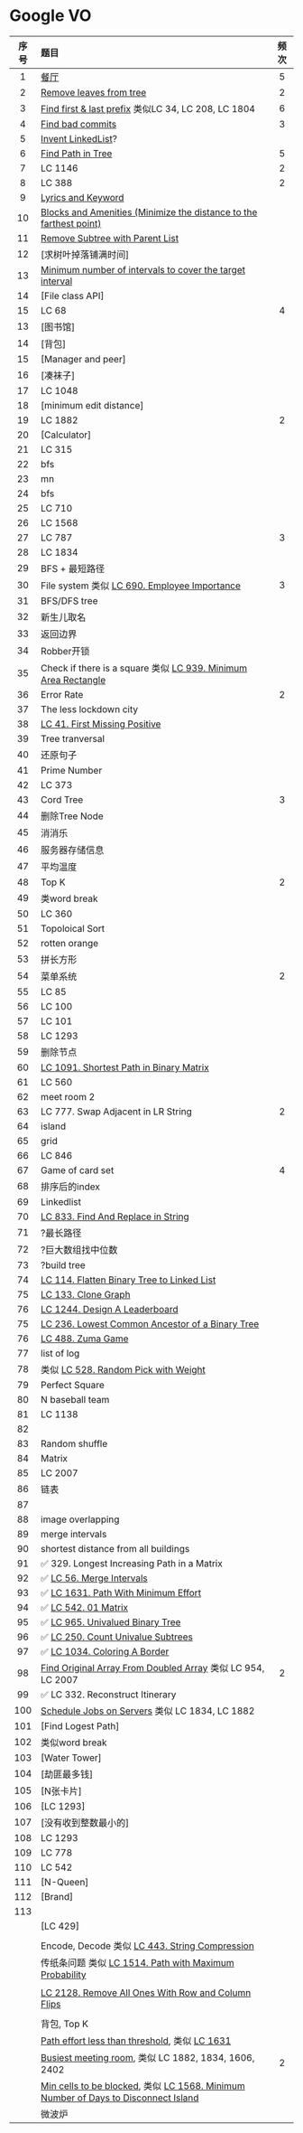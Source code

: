 # Google VO

|序号|题目|频次|
|:---:|:---|:---:|
|1|[餐厅](https://github.com/Na202S/GoogleVO/blob/main/Restaurant.md)|5|
|2|[Remove leaves from tree](https://github.com/Na202S/GoogleVO/blob/main/removeLeaves.md)|2|
|3|[Find first & last prefix](https://github.com/Na202S/GoogleVO/blob/main/find_strings_start_with_prefix.md) 类似LC 34, LC 208, LC 1804|6|
|4|[Find bad commits](https://github.com/Na202S/GoogleVO/blob/main/findBadCommits.md)|3|
|5|[Invent LinkedList]()?||
|6|[Find Path in Tree](https://github.com/Na202S/GoogleVO/blob/main/findPathInTree.md)|5|
|7|LC 1146|2|
|8|LC 388|2|
|9|[Lyrics and Keyword](https://github.com/Na202S/GoogleVO/blob/main/keywordInLyrics.md)||
|10|[Blocks and Amenities (Minimize the distance to the farthest point)](https://github.com/Na202S/GoogleVO/blob/main/blocksAndAmenities.md)||
|11|[Remove Subtree with Parent List](https://github.com/Na202S/GoogleVO/blob/main/removeSubtree.md)||
|12|[求树叶掉落铺满时间]||
|13|[Minimum number of intervals to cover the target interval]()||
|14|[File class API]||
|15|LC 68|4|
|13|[图书馆]||
|14|[背包]||
|15|[Manager and peer]||
|16|[凑袜子]||
|17|LC 1048|
|18|[minimum edit distance]|
|19|LC 1882|2|
|20|[Calculator]|
|21|LC 315|
|22|bfs|
|23|mn|
|24|bfs|
|25|LC 710|
|26|LC 1568|
|27|LC 787|3|
|28|LC 1834|
|29|BFS + 最短路径|
|30|File system 类似 [LC 690. Employee Importance](https://leetcode.com/problems/employee-importance/)|3|
|31|BFS/DFS tree|
|32|新生儿取名|
|33|返回边界|
|34|Robber开锁|
|35|Check if there is a square 类似 [LC 939. Minimum Area Rectangle](https://leetcode.com/problems/minimum-area-rectangle/)|
|36|Error Rate|2|
|37|The less lockdown city|
|38|[LC 41. First Missing Positive](https://leetcode.com/problems/first-missing-positive/)|
|39|Tree tranversal|
|40|还原句子|
|41|Prime Number|
|42|LC 373|
|43|Cord Tree|3|
|44|删除Tree Node|
|45|消消乐|
|46|服务器存储信息|
|47|平均温度|
|48|Top K|2|
|49|类word break|
|50|LC 360|
|51|Topoloical Sort|
|52|rotten orange|
|53|拼长方形|
|54|菜单系统|2|
|55|LC 85|
|56|LC 100|
|57|LC 101|
|58|LC 1293|
|59|删除节点|
|60|[LC 1091. Shortest Path in Binary Matrix](https://leetcode.com/problems/shortest-path-in-binary-matrix/)|
|61|LC 560|
|62|meet room 2|
|63|LC 777. Swap Adjacent in LR String|2|
|64|island|
|65|grid|
|66|LC 846|
|67|Game of card set|4|
|68|排序后的index|
|69|Linkedlist|
|70|[LC 833. Find And Replace in String](https://leetcode.com/problems/find-and-replace-in-string/)|
|71|?最长路径|
|72|?巨大数组找中位数|
|73|?build tree|
|74|[LC 114. Flatten Binary Tree to Linked List](https://leetcode.com/problems/flatten-binary-tree-to-linked-list/)|
|75|[LC 133. Clone Graph](https://leetcode.com/problems/clone-graph/)|
|76|[LC 1244. Design A Leaderboard](https://leetcode.com/problems/design-a-leaderboard/)|
|75|[LC 236. Lowest Common Ancestor of a Binary Tree](https://leetcode.com/problems/lowest-common-ancestor-of-a-binary-tree/)|
|76|[LC 488. Zuma Game](https://leetcode.com/problems/zuma-game/)|
|77|list of log|
|78|类似 [LC 528. Random Pick with Weight](https://leetcode.com/problems/random-pick-with-weight/)|
|79|Perfect Square|
|80|N baseball team|
|81|LC 1138|
|82||
|83|Random shuffle|
|84|Matrix|
|85|LC 2007|
|86|链表|
|87||
|88|image overlapping|
|89|merge intervals|
|90|shortest distance from all buildings|
|91|✅ 329. Longest Increasing Path in a Matrix|
|92|✅ [LC 56. Merge Intervals](https://leetcode.com/problems/merge-intervals/)|
|93|✅ [LC 1631. Path With Minimum Effort](https://leetcode.com/problems/path-with-minimum-effort/)|
|94|✅ [LC 542. 01 Matrix](https://leetcode.com/problems/01-matrix/)|
|95|✅ [LC 965. Univalued Binary Tree](https://leetcode.com/problems/univalued-binary-tree/)|
|96|✅ [LC 250. Count Univalue Subtrees](https://leetcode.com/problems/count-univalue-subtrees/)|
|97|✅ [LC 1034. Coloring A Border](https://leetcode.com/problems/coloring-a-border/)|
|98|[Find Original Array From Doubled Array](https://github.com/Na202S/GoogleVO/blob/main/original_array_from_doubled.md) 类似 LC 954, LC 2007|2|
|99|✅ LC 332. Reconstruct Itinerary|
|100|[Schedule Jobs on Servers](https://github.com/Na202S/GoogleVO/blob/main/schedule_jobs_on_servers.md) 类似 LC 1834, LC 1882|
|101|[Find Logest Path]|
|102|类似word break|
|103|[Water Tower]
|104|[劫匪最多钱]
|105|[N张卡片]|
|106|[LC 1293]|
|107|[没有收到整数最小的]|
|108|LC 1293|
|109|LC 778|
|110|LC 542|
|111|[N-Queen]|
|112|[Brand]|
|113|
||[LC 429] 
|||
||Encode, Decode 类似 [LC 443. String Compression](https://leetcode.com/problems/string-compression/)|
||传纸条问题 类似 [LC 1514. Path with Maximum Probability](https://leetcode.com/problems/path-with-maximum-probability/)|
|||
||[LC 2128. Remove All Ones With Row and Column Flips](https://leetcode.com/problems/remove-all-ones-with-row-and-column-flips/)|
|||
||背包, Top K|
||[Path effort less than threshold](https://github.com/Na202S/GoogleVO/blob/main/path_effort_less_than_threshold.md), 类似 [LC 1631](https://leetcode.com/problems/path-with-minimum-effort/)|
||[Busiest meeting room](https://github.com/Na202S/GoogleVO/blob/main/busiest_meeting_room.md), 类似 LC 1882, 1834, 1606, 2402|2|
||[Min cells to be blocked](https://github.com/Na202S/GoogleVO/blob/main/min_num_cells_to_be_blocked.md), 类似 [LC 1568. Minimum Number of Days to Disconnect Island](https://leetcode.com/problems/minimum-number-of-days-to-disconnect-island/)|
||微波炉|
